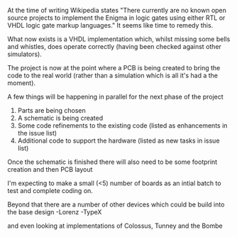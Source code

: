 At the time of writing Wikipedia states "There currently are no known open source projects to implement the Enigma in logic gates using either RTL or VHDL logic gate markup languages."
It seems like time to remedy this.


What now exists is a VHDL implementation which, whilst missing some bells and whistles, does operate correctly (having been checked against other simulators).

The project is now at the point where a PCB is being created to bring the code to the real world (rather than a simulation which is all it's had a the moment).

A few things will be happening in parallel for the next phase of the project
  1. Parts are being chosen
  1. A schematic is being created
  1. Some code refinements to the existing code (listed as enhancements in the issue list)
  1. Additional code to support the hardware (listed as new tasks in issue list)

Once the schematic is finished there will also need to be some footprint creation and then PCB layout

I'm expecting to make a small (<5) number of boards as an intial batch to test and complete coding on.

Beyond that there are a number of other devices which could be build into the base design
-Lorenz
-TypeX

and even looking at implementations of Colossus, Tunney and the Bombe